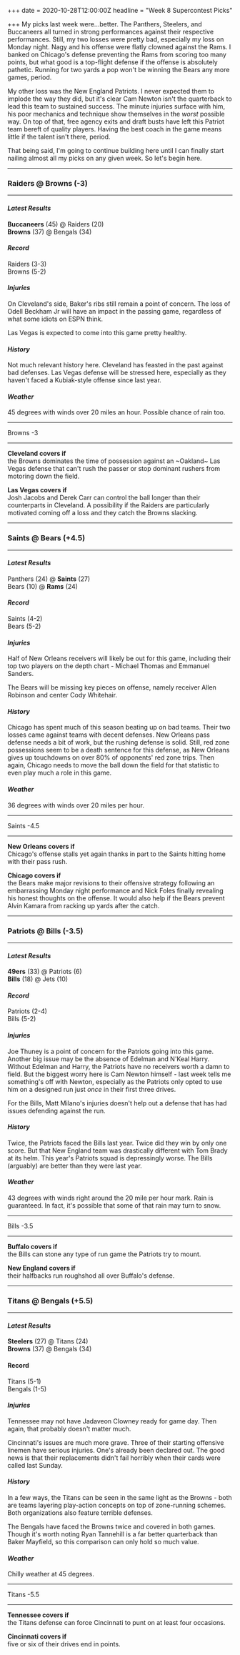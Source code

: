 +++
date = 2020-10-28T12:00:00Z
headline = "Week 8 Supercontest Picks"

+++
My picks last week were...better. The Panthers, Steelers, and Buccaneers all turned in strong performances against their respective performances. Still, my two losses were pretty bad, especially my loss on Monday night. Nagy and his offense were flatly clowned against the Rams. I banked on Chicago's defense preventing the Rams from scoring too many points, but what good is a top-flight defense if the offense is absolutely pathetic. Running for two yards a pop won't be winning the Bears any more games, period.

My other loss was the New England Patriots. I never expected them to implode the way they did, but it's clear Cam Newton isn't the quarterback to lead this team to sustained success. The minute injuries surface with him, his poor mechanics and technique show themselves in the _worst_ possible way. On top of that, free agency exits and draft busts have left this Patriot team bereft of quality players. Having the best coach in the game means little if the talent isn't there, period.

That being said, I'm going to continue building here until I can finally start nailing almost all my picks on any given week. So let's begin here.

***

### Raiders @ Browns (-3)

***

#### _Latest Results_

**Buccaneers** (45) @ Raiders (20)  
**Browns** (37) @ Bengals (34)

#### _Record_

Raiders (3-3)  
Browns (5-2)

#### _Injuries_

On Cleveland's side, Baker's ribs still remain a point of concern. The loss of Odell Beckham Jr will have an impact in the passing game, regardless of what some idiots on ESPN think.

Las Vegas is expected to come into this game pretty healthy.

#### _History_

Not much relevant history here. Cleveland has feasted in the past against bad defenses. Las Vegas defense will be stressed here, especially as they haven't faced a Kubiak-style offense since last year.

#### _Weather_

45 degrees with winds over 20 miles an hour. Possible chance of rain too.

***

Browns -3

***

**Cleveland covers if**  
the Browns dominates the time of possession against an \~Oakland\~ Las Vegas defense that can't rush the passer or stop dominant rushers from motoring down the field.

**Las Vegas covers if**  
Josh Jacobs and Derek Carr can control the ball longer than their counterparts in Cleveland. A possibility if the Raiders are particularly motivated coming off a loss and they catch the Browns slacking.

***

### Saints @ Bears (+4.5)

***

#### _Latest Results_

Panthers (24) @ **Saints** (27)  
Bears (10) @ **Rams** (24)

#### _Record_

Saints (4-2)  
Bears (5-2)

#### _Injuries_

Half of New Orleans receivers will likely be out for this game, including their top two players on the depth chart - Michael Thomas and Emmanuel Sanders.

The Bears will be missing key pieces on offense, namely receiver Allen Robinson and center Cody Whitehair.

#### _History_

Chicago has spent much of this season beating up on bad teams. Their two losses came against teams with decent defenses. New Orleans pass defense needs a bit of work, but the rushing defense is solid. Still, red zone possessions seem to be a death sentence for this defense, as New Orleans gives up touchdowns on over 80% of opponents' red zone trips. Then again, Chicago needs to move the ball down the field for that statistic to even play much a role in this game.

#### _Weather_

36 degrees with winds over 20 miles per hour.

***

Saints -4.5

***

**New Orleans covers if**  
Chicago's offense stalls yet again thanks in part to the Saints hitting home with their pass rush.

**Chicago covers if**  
the Bears make major revisions to their offensive strategy following an embarrassing Monday night performance and Nick Foles finally revealing his honest thoughts on the offense. It would also help if the Bears prevent Alvin Kamara from racking up yards after the catch.

***

### Patriots @ Bills (-3.5)

***

#### _Latest Results_

**49ers** (33) @ Patriots (6)  
**Bills** (18) @ Jets (10)

#### _Record_

Patriots (2-4)  
Bills (5-2)

#### _Injuries_

Joe Thuney is a point of concern for the Patriots going into this game. Another big issue may be the absence of Edelman and N'Keal Harry. Without Edelman and Harry, the Patriots have no receivers worth a damn to field. But the biggest worry here is Cam Newton himself - last week tells me something's off with Newton, especially as the Patriots only opted to use him on a designed run just _once_ in their first three drives.

For the Bills, Matt Milano's injuries doesn't help out a defense that has had issues defending against the run.

#### _History_

Twice, the Patriots faced the Bills last year. Twice did they win by only one score. But that New England team was drastically different with Tom Brady at its helm. This year's Patriots squad is depressingly worse. The Bills (arguably) are better than they were last year.

#### _Weather_

43 degrees with winds right around the 20 mile per hour mark. Rain is guaranteed. In fact, it's possible that some of that rain may turn to snow.

***

Bills -3.5

***

**Buffalo covers if**  
the Bills can stone any type of run game the Patriots try to mount.

**New England covers if**  
their halfbacks run roughshod all over Buffalo's defense.

***

### Titans @ Bengals (+5.5)

***

#### _Latest Results_

**Steelers** (27) @ Titans (24)  
**Browns** (37) @ Bengals (34)

#### Record

Titans (5-1)  
Bengals (1-5)

#### _Injuries_

Tennessee may not have Jadaveon Clowney ready for game day. Then again, that probably doesn't matter much.

Cincinnati's issues are much more grave. Three of their starting offensive linemen have serious injuries. One's already been declared out. The good news is that their replacements didn't fail horribly when their cards were called last Sunday.

#### _History_

In a few ways, the Titans can be seen in the same light as the Browns - both are teams layering play-action concepts on top of zone-running schemes. Both organizations also feature terrible defenses.  

The Bengals have faced the Browns twice and covered in both games. Though it's worth noting Ryan Tannehill is a far better quarterback than Baker Mayfield, so this comparison can only hold so much value.

#### _Weather_

Chilly weather at 45 degrees.

***

Titans -5.5

***

**Tennessee covers if**  
the Titans defense can force Cincinnati to punt on at least four occasions.

**Cincinnati covers if**  
five or six of their drives end in points.